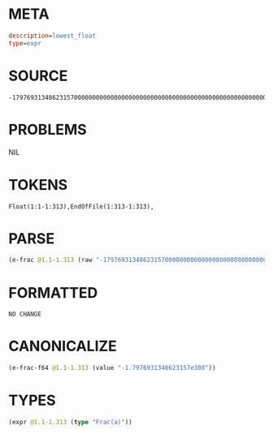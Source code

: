 # META
~~~ini
description=lowest_float
type=expr
~~~
# SOURCE
~~~roc
-179769313486231570000000000000000000000000000000000000000000000000000000000000000000000000000000000000000000000000000000000000000000000000000000000000000000000000000000000000000000000000000000000000000000000000000000000000000000000000000000000000000000000000000000000000000000000000000000000000000000000000000.0
~~~
# PROBLEMS
NIL
# TOKENS
~~~zig
Float(1:1-1:313),EndOfFile(1:313-1:313),
~~~
# PARSE
~~~clojure
(e-frac @1.1-1.313 (raw "-179769313486231570000000000000000000000000000000000000000000000000000000000000000000000000000000000000000000000000000000000000000000000000000000000000000000000000000000000000000000000000000000000000000000000000000000000000000000000000000000000000000000000000000000000000000000000000000000000000000000000000000.0"))
~~~
# FORMATTED
~~~roc
NO CHANGE
~~~
# CANONICALIZE
~~~clojure
(e-frac-f64 @1.1-1.313 (value "-1.7976931348623157e308"))
~~~
# TYPES
~~~clojure
(expr @1.1-1.313 (type "Frac(a)"))
~~~
